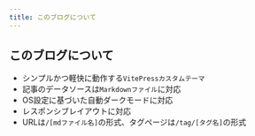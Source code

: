 ```yaml
---
title: このブログについて
---
```


## このブログについて
* シンプルかつ軽快に動作する`VitePressカスタムテーマ`
* 記事のデータソースは`Markdownファイル`に対応
* OS設定に基づいた自動ダークモードに対応
* レスポンシブレイアウトに対応
* URLは`/[mdファイル名]`の形式、タグページは`/tag/[タグ名]`の形式